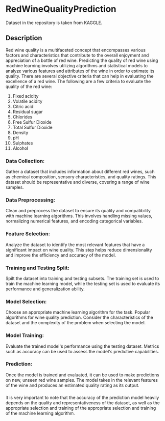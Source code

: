 # RedWineQualityPrediction

Dataset in the repository is taken from KAGGLE.
 
## Description

Red wine quality is a multifaceted concept that encompasses various factors and characteristics that contribute to the overall enjoyment and appreciation of a bottle of red wine. Predicting the quality of red wine using machine learning involves utilizing algorithms and statistical models to analyze various features and attributes of the wine in order to estimate its quality. There are several objective criteria that can help in evaluating the excellence of a red wine.
The following are a few criteria to evaluate the quality of the red wine:
1. Fixed acidity
2. Volatile acidity
3. Citric acid
4. Residual sugar
5. Chlorides
6. Free Sulfur Dioxide
7. Total Sulfur Dioxide
8. Density
9. pH
10. Sulphates
11. Alcohol
### Data Collection: 
Gather a dataset that includes information about different red wines, such as chemical composition, sensory characteristics, and quality ratings. This dataset should be representative and diverse, covering a range of wine samples.
### Data Preprocessing:
Clean and preprocess the dataset to ensure its quality and compatibility with machine learning algorithms. This involves handling missing values, normalizing numerical features, and encoding categorical variables.
### Feature Selection:
Analyze the dataset to identify the most relevant features that have a significant impact on wine quality. This step helps reduce dimensionality and improve the efficiency and accuracy of the model.
### Training and Testing Split:
Spilt the dataset into training and testing subsets. The training set is used to train the machine learning model, while the testing set is used to evaluate its performance and generalization ability.
### Model Selection:
Choose an appropriate machine learning algorithm for the task. Popular algorithms for wine quality prediction. Consider the characteristics of the dataset and the complexity of the problem when selecting the model.
### Model Training:
Evaluate the trained model's performance using the testing dataset. Metrics such as accuracy can be used to assess the model's predictive capabilities. 
### Prediction: 
Once the model is trained and evaluated, it can be used to make predictions on new, unseen red wine samples. The model takes in the relevant features of the wine and produces an estimated quality rating as its output.
### 
It is very important to note that the accuracy of the prediction model heavily depends on the quality and representativeness of the dataset, as well as the appropriate selection and training of the appropriate selection and training of the machine learning algorithm.
